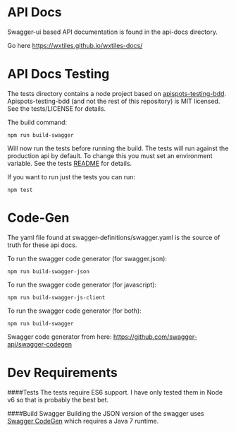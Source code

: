 API Docs
========
Swagger-ui based API documentation is found in the api-docs directory.

Go here https://wxtiles.github.io/wxtiles-docs/

API Docs Testing
========
The tests directory contains a node project based on [apispots-testing-bdd](https://github.com/chefArchitect/apispots-testing-bdd/). Apispots-testing-bdd (and not the rest of this repository) is MIT licensed. See the tests/LICENSE for details.

The build command:
```shell
npm run build-swagger
```
Will now run the tests before running the build. The tests will run against the production api by default. To change this you must set an environment variable. See the tests [README](tests/README.md) for details.

If you want to run just the tests you can run:
```shell
npm test
```
Code-Gen
========
The yaml file found at swagger-definitions/swagger.yaml is the source of truth for these api docs.

To run the swagger code generator (for swagger.json):
```shell
npm run build-swagger-json
```

To run the swagger code generator (for javascript):
```shell
npm run build-swagger-js-client
```

To run the swagger code generator (for both):
```shell
npm run build-swagger
```

Swagger code generator from here: https://github.com/swagger-api/swagger-codegen

Dev Requirements
========
####Tests
The tests require ES6 support. I have only tested them in Node v6 so that is probably the best bet.

####Build Swagger
Building the JSON version of the swagger uses [Swagger CodeGen](https://github.com/swagger-api/swagger-codegen) which requires a Java 7 runtime.
